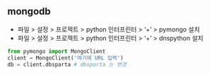 ## mongodb

- 파일 > 설정 > 프로젝트 > python 인터프린터 > ‘+’ > pymongo 설치
- 파일 > 설정 > 프로젝트 > python 인터프린터 > ‘+’ > dnspython 설치

```python
from pymongo import MongoClient
client = MongoClient('여기에 URL 입력')
db = client.dbsparta # dbsparta 는 변경
```